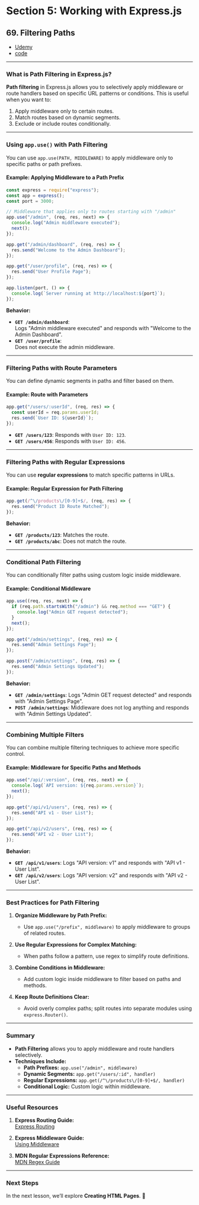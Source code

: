 # Section 5: Working with Express.js

## **69. Filtering Paths**

- [Udemy](https://www.udemy.com/course/nodejs-the-complete-guide/learn/lecture/11566302#overview)
- [code](code/06-filtering-paths/app.js)

---

### **What is Path Filtering in Express.js?**

**Path filtering** in Express.js allows you to selectively apply middleware or route handlers based on specific URL patterns or conditions. This is useful when you want to:

1. Apply middleware only to certain routes.
2. Match routes based on dynamic segments.
3. Exclude or include routes conditionally.

---

### **Using `app.use()` with Path Filtering**

You can use `app.use(PATH, MIDDLEWARE)` to apply middleware only to specific paths or path prefixes.

#### **Example: Applying Middleware to a Path Prefix**

```javascript
const express = require("express");
const app = express();
const port = 3000;

// Middleware that applies only to routes starting with "/admin"
app.use("/admin", (req, res, next) => {
  console.log("Admin middleware executed");
  next();
});

app.get("/admin/dashboard", (req, res) => {
  res.send("Welcome to the Admin Dashboard");
});

app.get("/user/profile", (req, res) => {
  res.send("User Profile Page");
});

app.listen(port, () => {
  console.log(`Server running at http://localhost:${port}`);
});
```

**Behavior:**

- **`GET /admin/dashboard`**:  
  Logs "Admin middleware executed" and responds with "Welcome to the Admin Dashboard".
- **`GET /user/profile`**:  
  Does not execute the admin middleware.

---

### **Filtering Paths with Route Parameters**

You can define dynamic segments in paths and filter based on them.

#### **Example: Route with Parameters**

```javascript
app.get("/users/:userId", (req, res) => {
  const userId = req.params.userId;
  res.send(`User ID: ${userId}`);
});
```

- **`GET /users/123`**: Responds with `User ID: 123`.
- **`GET /users/456`**: Responds with `User ID: 456`.

---

### **Filtering Paths with Regular Expressions**

You can use **regular expressions** to match specific patterns in URLs.

#### **Example: Regular Expression for Path Filtering**

```javascript
app.get(/^\/products\/[0-9]+$/, (req, res) => {
  res.send("Product ID Route Matched");
});
```

**Behavior:**

- **`GET /products/123`**: Matches the route.
- **`GET /products/abc`**: Does not match the route.

---

### **Conditional Path Filtering**

You can conditionally filter paths using custom logic inside middleware.

#### **Example: Conditional Middleware**

```javascript
app.use((req, res, next) => {
  if (req.path.startsWith("/admin") && req.method === "GET") {
    console.log("Admin GET request detected");
  }
  next();
});

app.get("/admin/settings", (req, res) => {
  res.send("Admin Settings Page");
});

app.post("/admin/settings", (req, res) => {
  res.send("Admin Settings Updated");
});
```

**Behavior:**

- **`GET /admin/settings`**: Logs "Admin GET request detected" and responds with "Admin Settings Page".
- **`POST /admin/settings`**: Middleware does not log anything and responds with "Admin Settings Updated".

---

### **Combining Multiple Filters**

You can combine multiple filtering techniques to achieve more specific control.

#### **Example: Middleware for Specific Paths and Methods**

```javascript
app.use("/api/:version", (req, res, next) => {
  console.log(`API version: ${req.params.version}`);
  next();
});

app.get("/api/v1/users", (req, res) => {
  res.send("API v1 - User List");
});

app.get("/api/v2/users", (req, res) => {
  res.send("API v2 - User List");
});
```

**Behavior:**

- **`GET /api/v1/users`**: Logs "API version: v1" and responds with "API v1 - User List".
- **`GET /api/v2/users`**: Logs "API version: v2" and responds with "API v2 - User List".

---

### **Best Practices for Path Filtering**

1. **Organize Middleware by Path Prefix:**

   - Use `app.use("/prefix", middleware)` to apply middleware to groups of related routes.

2. **Use Regular Expressions for Complex Matching:**

   - When paths follow a pattern, use regex to simplify route definitions.

3. **Combine Conditions in Middleware:**

   - Add custom logic inside middleware to filter based on paths and methods.

4. **Keep Route Definitions Clear:**
   - Avoid overly complex paths; split routes into separate modules using `express.Router()`.

---

### **Summary**

- **Path Filtering** allows you to apply middleware and route handlers selectively.
- **Techniques Include:**
  - **Path Prefixes:** `app.use("/admin", middleware)`
  - **Dynamic Segments:** `app.get("/users/:id", handler)`
  - **Regular Expressions:** `app.get(/^\/products\/[0-9]+$/, handler)`
  - **Conditional Logic:** Custom logic within middleware.

---

### **Useful Resources**

1. **Express Routing Guide:**  
   [Express Routing](https://expressjs.com/en/guide/routing.html)

2. **Express Middleware Guide:**  
   [Using Middleware](https://expressjs.com/en/guide/using-middleware.html)

3. **MDN Regular Expressions Reference:**  
   [MDN Regex Guide](https://developer.mozilla.org/en-US/docs/Web/JavaScript/Guide/Regular_Expressions)

---

### **Next Steps**

In the next lesson, we’ll explore **Creating HTML Pages**. 🚀
